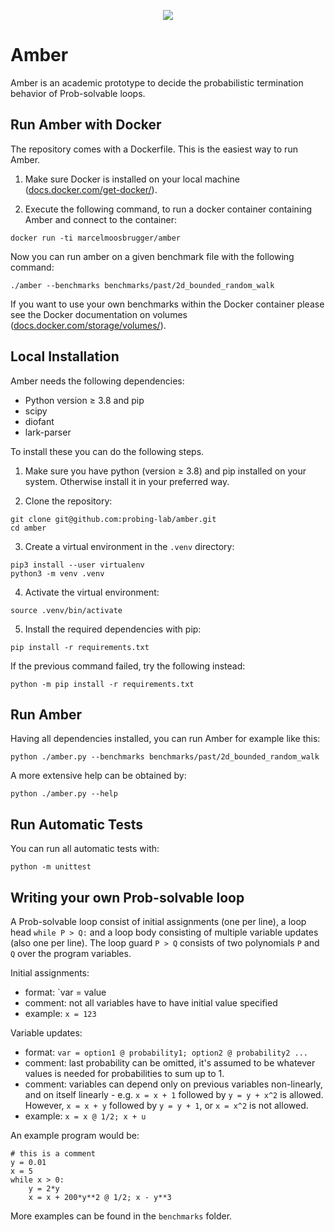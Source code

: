 <p align="center">
  <img src="https://github.com/probing-lab/amber/blob/master/logo.svg">
</p>


# Amber

Amber is an academic prototype to decide the probabilistic termination behavior of Prob-solvable loops.

## Run Amber with Docker

The repository comes with a Dockerfile. 
This is the easiest way to run Amber.

1. Make sure Docker is installed on your local machine ([docs.docker.com/get-docker/](https://docs.docker.com/get-docker/)).

2. Execute the following command, to run a docker container containing Amber and connect to the container:

```shell script
docker run -ti marcelmoosbrugger/amber
```

Now you can run amber on a given benchmark file with the following command:

```shell script
./amber --benchmarks benchmarks/past/2d_bounded_random_walk
```

If you want to use your own benchmarks within the Docker container please see the Docker documentation on volumes ([docs.docker.com/storage/volumes/](https://docs.docker.com/storage/volumes/)).


## Local Installation

Amber needs the following dependencies:
- Python version &geq; 3.8 and pip
- scipy
- diofant
- lark-parser

To install these you can do the following steps.

1. Make sure you have python (version &geq; 3.8) and pip installed on your system.
Otherwise install it in your preferred way.

2. Clone the repository:

```shell script
git clone git@github.com:probing-lab/amber.git
cd amber
```

3. Create a virtual environment in the `.venv` directory:
```shell script
pip3 install --user virtualenv
python3 -m venv .venv
```

4. Activate the virtual environment:
```shell script
source .venv/bin/activate
```

5. Install the required dependencies with pip:
```shell script
pip install -r requirements.txt
```

If the previous command failed, try the following instead:
```shell script
python -m pip install -r requirements.txt
```


## Run Amber

Having all dependencies installed, you can run Amber for example like this:
```shell script
python ./amber.py --benchmarks benchmarks/past/2d_bounded_random_walk
```

A more extensive help can be obtained by:
```shell script
python ./amber.py --help
```

## Run Automatic Tests

You can run all automatic tests with:
```shell script
python -m unittest
```


## Writing your own Prob-solvable loop
A Prob-solvable loop consist of initial assignments (one per line), a loop head `while P > Q:`
and a loop body consisting of multiple variable updates (also one per line).
The loop guard `P > Q` consists of two polynomials `P` and `Q` over the program variables.

Initial assignments:
- format:  `var = value
- comment: not all variables have to have initial value specified
- example: `x = 123`

Variable updates:
- format:  `var = option1 @ probability1; option2 @ probability2 ...`
- comment: last probability can be omitted, it's assumed to be whatever
values is needed for probabilities to sum up to 1.
- comment: variables can depend only on previous variables non-linearly,
and on itself linearly - e.g. `x = x + 1` followed by `y = y + x^2` is allowed.
However, `x = x + y` followed by `y = y + 1`, or `x = x^2` is not allowed.
- example: `x = x @ 1/2; x + u`

An example program would be:

```
# this is a comment
y = 0.01
x = 5
while x > 0:
    y = 2*y
    x = x + 200*y**2 @ 1/2; x - y**3
```
More examples can be found in the `benchmarks` folder.
